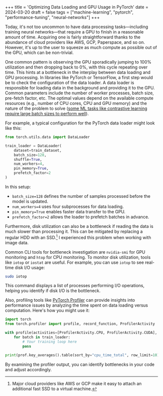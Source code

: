 +++
title = 'Optimizing Data Loading and GPU Usage in PyTorch'
date = 2024-03-20
draft = false
tags = ["machine-learning", "pytorch", "performance-tuning", "neural-networks"]
+++

Today, it's not too uncommon to have data processing tasks—including training neural networks—that require a GPU to finish in a reasonable amount of time. Acquiring one is fairly straightforward thanks to the abundance of cloud providers like AWS, GCP, Paperspace, and so on. However, it's up to the user to squeeze as much compute as possible out of the GPU, which can be non-trivial.

One common pattern is observing the GPU sporadically jumping to 100% utilization and then dropping back to 0%, with this cycle repeating over time. This hints at a bottleneck in the interplay between data loading and GPU processing. In libraries like PyTorch or TensorFlow, a first step would be to check the configuration of the data loader. A data loader is responsible for loading data in the background and providing it to the GPU. Common parameters include the number of worker processes, batch size, pre-fetch factor, etc. The optimal values depend on the available compute resources (e.g., number of CPU cores, CPU and GPU memory) and the nature of the problem to solve ([some ML tasks like contrastive learning require large batch sizes to perform well](https://lilianweng.github.io/posts/2021-05-31-contrastive/#large-batch-size)).

For example, a typical configuration for the PyTorch data loader might look like this:

```python
from torch.utils.data import DataLoader

train_loader = DataLoader(
    dataset=train_dataset,
    batch_size=128,
    shuffle=True,
    num_workers=4,
    pin_memory=True,
    prefetch_factor=2
)
```

In this setup:

- `batch_size=128` defines the number of samples processed before the model is updated.
- `num_workers=4` uses four subprocesses for data loading.
- `pin_memory=True` enables faster data transfer to the GPU.
- `prefetch_factor=2` allows the loader to prefetch batches in advance.

Furthermore, disk utilization can also be a bottleneck if reading the data is much slower than processing it. This can be mitigated by replacing a regular HDD with an SSD.[^1] I experienced this problem when working with image data.

Common CLI tools for bottleneck investigation are `nvidia-smi` for GPU monitoring and `htop` for CPU monitoring. To monitor disk utilization, tools like `iotop` or `iostat` are useful. For example, you can use `iotop` to see real-time disk I/O usage:

```bash
sudo iotop
```

This command displays a list of processes performing I/O operations, helping you identify if disk I/O is the bottleneck.


Also, profiling tools like [PyTorch Profiler](https://pytorch.org/tutorials/recipes/recipes/profiler_recipe.html) can provide insights into performance issues by analyzing the time spent on data loading versus computation. Here's how you might use it:

```python
import torch
from torch.profiler import profile, record_function, ProfilerActivity

with profile(activities=[ProfilerActivity.CPU, ProfilerActivity.CUDA], record_shapes=True) as prof:
    for batch in train_loader:
        # Your training loop here
        pass

print(prof.key_averages().table(sort_by="cpu_time_total", row_limit=10))
```

By examining the profiler output, you can identify bottlenecks in your code and adjust accordingly.

[^1]: Major cloud providers like AWS or GCP make it easy to attach an additional fast SSD to a virtual machine.
